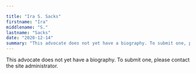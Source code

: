 ```yaml
---

title: "Ira S. Sacks"
firstname: "Ira"
middlename: "S."
lastname: "Sacks"
date: "2020-12-14"
summary: "This advocate does not yet have a biography. To submit one, please contact the site administrator."
---
```

This advocate does not yet have a biography. To submit one, please contact the site administrator.

